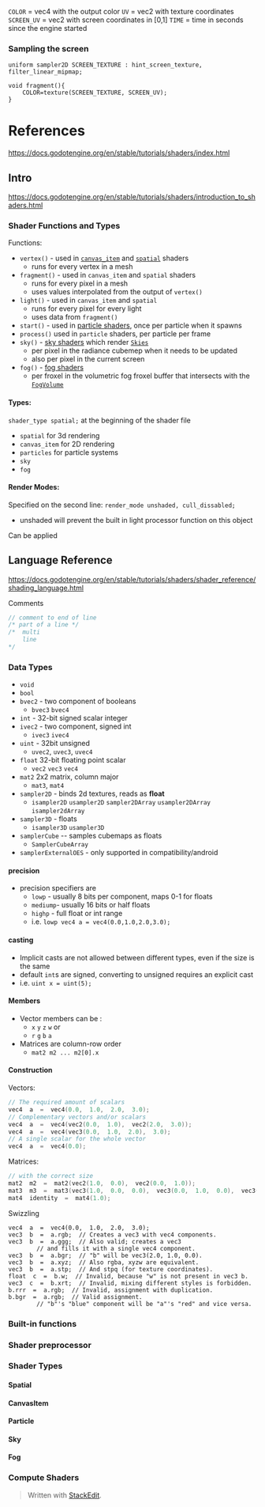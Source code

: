 
`COLOR` = vec4 with the output color
`UV` = vec2 with texture coordinates
`SCREEN_UV` = vec2 with screen coordinates in [0,1]
`TIME` = time in seconds since the engine started
### Sampling the screen
```hlsl
uniform sampler2D SCREEN_TEXTURE : hint_screen_texture, filter_linear_mipmap;

void fragment(){
	COLOR=texture(SCREEN_TEXTURE, SCREEN_UV);
}
```

# References
https://docs.godotengine.org/en/stable/tutorials/shaders/index.html

## Intro
https://docs.godotengine.org/en/stable/tutorials/shaders/introduction_to_shaders.html
### Shader Functions and Types
Functions: 
* `vertex()` - used in [`canvas_item`](https://docs.godotengine.org/en/stable/tutorials/shaders/shader_reference/canvas_item_shader.html#doc-canvas-item-shader) and [`spatial`](https://docs.godotengine.org/en/stable/tutorials/shaders/shader_reference/spatial_shader.html#doc-spatial-shader) shaders
	* runs for every vertex in a mesh
* `fragment()` - used in `canvas_item` and `spatial` shaders
	* runs for every pixel in a mesh
	* uses  values interpolated from the output of `vertex()`
* `light()` - used in `canvas_item` and `spatial` 
	* runs for every pixel for every light
	* uses data from `fragment()`
* `start()` - used in [particle shaders](https://docs.godotengine.org/en/stable/tutorials/shaders/shader_reference/particle_shader.html#doc-particle-shader), once per particle when it spawns
* `process()` used in `particle` shaders, per particle per frame
* `sky()` - [sky shaders](https://docs.godotengine.org/en/stable/tutorials/shaders/shader_reference/sky_shader.html#doc-sky-shader) which render [`Skies`](https://docs.godotengine.org/en/stable/classes/class_sky.html#class-sky)
	* per pixel in the radiance cubemep when it needs to be updated
	* also per pixel in the current screen
* `fog()` - [fog shaders](https://docs.godotengine.org/en/stable/tutorials/shaders/shader_reference/fog_shader.html#doc-fog-shader)
	* per froxel in the volumetric fog froxel buffer that intersects with the [`FogVolume`](https://docs.godotengine.org/en/stable/classes/class_fogvolume.html#class-fogvolume)

#### Types:
`shader_type spatial;` at the beginning of the shader file

* `spatial` for 3d rendering
* `canvas_item` for 2D rendering
* `particles` for particle systems
* `sky`
* `fog`

#### Render Modes: 
Specified on the second line:
`render_mode unshaded, cull_dissabled;`
* unshaded will prevent the built in light processor function on this object

Can be applied
## Language Reference
https://docs.godotengine.org/en/stable/tutorials/shaders/shader_reference/shading_language.html

Comments
```c++
// comment to end of line
/* part of a line */
/* 	multi
	line
*/
```
### Data Types
* `void`
* `bool`
* `bvec2` - two component of booleans
	* `bvec3` `bvec4`
* `int` - 32-bit signed scalar integer
* `ivec2` - two component, signed int
	* `ivec3` `ivec4`
* `uint` - 32bit unsigned
	* `uvec2`, `uvec3`, `uvec4`
* `float` 32-bit floating point scalar
	* `vec2` `vec3` `vec4`
* `mat2` 2x2 matrix, column major
	* `mat3`, `mat4`
* `sampler2D` - binds 2d textures, reads as **float**
	* `isampler2D`  `usampler2D` `sampler2DArray` `usampler2DArray` `isampler2dArray`
* `sampler3D` - floats
	* `isampler3D` `usampler3D`
* `samplerCube` -- samples cubemaps as floats
	* `SamplerCubeArray`
* `samplerExternalOES` - only supported in compatibility/android
#### precision
* precision specifiers are 
	* `lowp` - usually 8 bits per component, maps 0-1 for floats
	*  `mediump`- usually 16 bits or half floats
	*  `highp` - full float or int range
	* i.e. `lowp vec4 a = vec4(0.0,1.0,2.0,3.0);`
#### casting
* Implicit casts are not allowed between different types, even if the size is the same
* default `int`s are signed, converting to unsigned requires an explicit cast
* i.e. `uint x = uint(5);`
#### Members
* Vector members can be :
	* `x` `y` `z` `w` or
	* `r` `g` `b` `a`
* Matrices are column-row order
	* `mat2 m2 ... m2[0].x`
#### Construction
Vectors:
```c++
// The required amount of scalars
vec4  a  =  vec4(0.0,  1.0,  2.0,  3.0);
// Complementary vectors and/or scalars
vec4  a  =  vec4(vec2(0.0,  1.0),  vec2(2.0,  3.0));
vec4  a  =  vec4(vec3(0.0,  1.0,  2.0),  3.0);
// A single scalar for the whole vector
vec4  a  =  vec4(0.0);
```
Matrices:
```c++
// with the correct size
mat2  m2  =  mat2(vec2(1.0,  0.0),  vec2(0.0,  1.0));
mat3  m3  =  mat3(vec3(1.0,  0.0,  0.0),  vec3(0.0,  1.0,  0.0),  vec3(0.0,  0.0,  1.0));
mat4  identity  =  mat4(1.0);
```


Swizzling
```hlsl
vec4  a  =  vec4(0.0,  1.0,  2.0,  3.0);
vec3  b  =  a.rgb;  // Creates a vec3 with vec4 components.
vec3  b  =  a.ggg;  // Also valid; creates a vec3 
		// and fills it with a single vec4 component.
vec3  b  =  a.bgr;  // "b" will be vec3(2.0, 1.0, 0.0).
vec3  b  =  a.xyz;  // Also rgba, xyzw are equivalent.
vec3  b  =  a.stp;  // And stpq (for texture coordinates).
float  c  =  b.w;  // Invalid, because "w" is not present in vec3 b.
vec3  c  =  b.xrt;  // Invalid, mixing different styles is forbidden.
b.rrr  =  a.rgb;  // Invalid, assignment with duplication.
b.bgr  =  a.rgb;  // Valid assignment. 
		// "b"'s "blue" component will be "a"'s "red" and vice versa.
```

### Built-in functions
### Shader preprocessor
### Shader Types
#### Spatial
#### CanvasItem
#### Particle
#### Sky
#### Fog

### Compute Shaders






> Written with [StackEdit](https://stackedit.io/).
<!--stackedit_data:
eyJoaXN0b3J5IjpbLTE4MzgwOTkxOSwtMTQ2MTc0NTEwMywtMT
QzNDUzNzc0NywtMTMxMjY4MDA2LC0xNDk1ODYxOTc5XX0=
-->